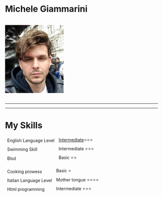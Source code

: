 
  <body/>
  

<p><h1>Michele Giammarini </h1></p>
<br>
     

<img src="London.jpg" alt="Michele Giammarini">


<br>
  <br>
  <hr>
  <hr>
  <h1>My Skills</h1>

  
  
      
   <table>
  <thead>
  <tr><td>
      English Language Level</td>
      <td> <a href="https://certs.duolingo.com/hxxf5ek9">Intermediate</a>⭐⭐⭐ </td>
         </tr><tr>
           <td>Swimming Skill</td>
            <td>Intermediate ⭐⭐⭐</td>
             </tr><tr>
              <td>Blsd</td>
       <td>Basic ⭐⭐</td></tr>
   </thead>
</table>

   <table>
  <thead>
  <tr><td>Cooking prowess</td>
           
 <td>Basic ⭐</td>
         </tr><tr>
           <td>Italian Language Level</td>
            <td>Mother tongue ⭐⭐⭐⭐</td>
             </tr><tr>
              <td>Html programming</td>
       <td>Intermediate ⭐⭐⭐</td></tr>
   </thead>
</table>
    
